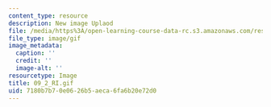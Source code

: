 ```yaml
---
content_type: resource
description: New image Uplaod
file: /media/https%3A/open-learning-course-data-rc.s3.amazonaws.com/res-21g-01-kana-spring-2010/7180b7b70e0626b5aeca6fa6b20e72d0_09_2_RI.gif
file_type: image/gif
image_metadata:
  caption: ''
  credit: ''
  image-alt: ''
resourcetype: Image
title: 09_2_RI.gif
uid: 7180b7b7-0e06-26b5-aeca-6fa6b20e72d0
---
```

